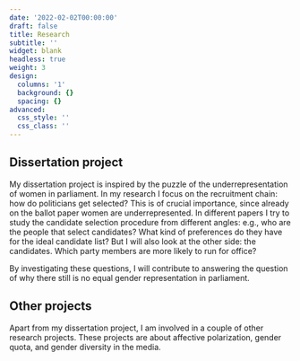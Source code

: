 ```yaml
---
date: '2022-02-02T00:00:00'
draft: false
title: Research
subtitle: ''
widget: blank
headless: true
weight: 3
design:
  columns: '1'
  background: {}
  spacing: {}
advanced:
  css_style: ''
  css_class: ''
---
```


## Dissertation project
My dissertation project is inspired by the puzzle of the underrepresentation of women in parliament. In my research I focus on the recruitment chain: how do politicians get selected? This is of crucial importance, since already on the ballot paper women are underrepresented. In different papers I try to study the candidate selection procedure from different angles: e.g., who are the people that select candidates? What kind of preferences do they have for the ideal candidate list? But I will also look at the other side: the candidates. Which party members are more likely to run for office? 

By investigating these questions, I will contribute to answering the question of why there still is no equal gender representation in parliament. 

## Other projects
Apart from my dissertation project, I am involved in a couple of other research projects. These projects are about affective polarization, gender quota, and gender diversity in the media. 
